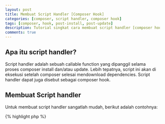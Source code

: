 ```yaml
---
layout: post
title: Membuat Script Handler [Composer Hook]
categories: [composer, script handler, composer hook]
tags: [composer, hook, post-install, post-update]
description: Tutorial singkat cara membuat script handler [composer hook] untuk otomatisasi "task" yang akan dijalankan ketika composer install atau composer update. 
comments: true
---
```


## Apa itu script handler?

Script handler adalah sebuah callable function yang dipanggil selama proses composer install dan/atau update. Lebih tepatnya, script ini akan di eksekusi setelah composer selesai
mendownload dependencies. Script handler dapat juga disebut sebagai composer hook.

## Membuat Script handler

Untuk membuat script handler sangatlah mudah, berikut adalah contohnya:

{% highlight php %}
<?php

namespace Composer\Hook;

use Sensio\Bundle\DistributionBundle\Composer\ScriptHandler;
use Composer\Script\CommandEvent;

class DoctrineClearCache extends ScriptHandler
{
    public static function doctrineClearCache(CommandEvent $event)
    {
        $options = self::getOptions($event);
        $appDir = $options['symfony-app-dir'];

        if (!is_dir($appDir)) {
            echo 'The symfony-app-dir ('.$appDir.') specified in composer.json was not found in '.getcwd().', can not clear the cache.'.PHP_EOL;

            return;
        }

        static::executeCommand($event, $appDir, 'doctrine:cache:clear-metadata', $options['process-timeout']);
        static::executeCommand($event, $appDir, 'doctrine:cache:clear-query', $options['process-timeout']);
        static::executeCommand($event, $appDir, 'doctrine:cache:clear-result', $options['process-timeout']);
    }
}
{% endhighlight %}

Script diatas akan menghapus doctrine cache yaitu metadata, query dan juga result cache.

## Register Script handler ke composer.json

Script diatas tinggal kita registerkan di composer.json

{% highlight json %}
{
    "scripts": {
        "post-install-cmd": [
            "Composer\\Hook\\DoctrineClearCache::doctrineClearCache"
        ],
        "post-update-cmd": [
            "Composer\\Hook\\DoctrineClearCache::doctrineClearCache"
        ]
    }
}
{% endhighlight %}

Mudah bukan? Semoga bermanfaat 
